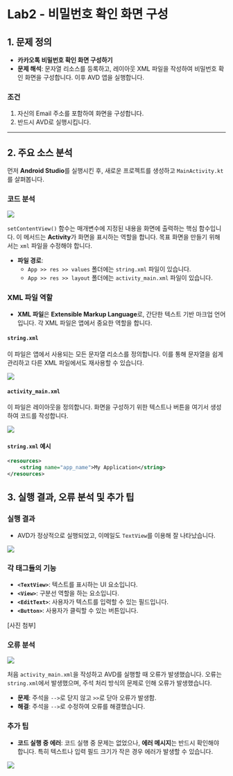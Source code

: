# Lab2 - 비밀번호 확인 화면 구성

## 1. 문제 정의

- **카카오톡 비밀번호 확인 화면 구성하기**
- **문제 해석**: 문자열 리소스를 등록하고, 레이아웃 XML 파일을 작성하여 비밀번호 확인 화면을 구성합니다. 이후 AVD 앱을 실행합니다.

### 조건
1. 자신의 Email 주소를 포함하여 화면을 구성합니다.
2. 반드시 AVD로 실행시킵니다.

---

## 2. 주요 소스 분석

먼저 **Android Studio**를 실행시킨 후, 새로운 프로젝트를 생성하고 `MainActivity.kt`를 살펴봅니다.

### 코드 분석

![](https://velog.velcdn.com/images/bluepaper14/post/a829aba2-2bed-4b3f-b419-e52a365cde64/image.png)

`setContentView()` 함수는 매개변수에 지정된 내용을 화면에 출력하는 핵심 함수입니다. 이 메서드는 **Activity**가 화면을 표시하는 역할을 합니다. 목표 화면을 만들기 위해서는 `xml` 파일을 수정해야 합니다.

- **파일 경로**:
  - `App >> res >> values` 폴더에는 `string.xml` 파일이 있습니다.
  - `App >> res >> layout` 폴더에는 `activity_main.xml` 파일이 있습니다.

### XML 파일 역할
- **XML 파일**은 **Extensible Markup Language**로, 간단한 텍스트 기반 마크업 언어입니다. 각 XML 파일은 앱에서 중요한 역할을 합니다.

#### `string.xml`
이 파일은 앱에서 사용되는 모든 문자열 리소스를 정의합니다. 이를 통해 문자열을 쉽게 관리하고 다른 XML 파일에서도 재사용할 수 있습니다.

![](https://velog.velcdn.com/images/bluepaper14/post/e3477d09-1952-4fc9-bd65-7dd101d768f8/image.png)




#### `activity_main.xml`
이 파일은 레이아웃을 정의합니다. 화면을 구성하기 위한 텍스트나 버튼을 여기서 생성하여 코드를 작성합니다.

![](https://velog.velcdn.com/images/bluepaper14/post/a045d7a0-d94a-4257-8e73-94b7cfce6051/image.png)

#### `string.xml` 예시

```xml
<resources>
    <string name="app_name">My Application</string>
</resources>

```

## 3. 실행 결과, 오류 분석 및 추가 팁

### 실행 결과
- AVD가 정상적으로 실행되었고, 이메일도 `TextView`를 이용해 잘 나타났습니다.

![](https://velog.velcdn.com/images/bluepaper14/post/ad74f042-7f4f-4783-b8a7-ffeaee9115bc/image.png)

### 각 태그들의 기능
- **`<TextView>`**: 텍스트를 표시하는 UI 요소입니다.
- **`<View>`**: 구분선 역할을 하는 요소입니다.
- **`<EditText>`**: 사용자가 텍스트를 입력할 수 있는 필드입니다.
- **`<Button>`**: 사용자가 클릭할 수 있는 버튼입니다.

[사진 첨부]

### 오류 분석

![](https://velog.velcdn.com/images/bluepaper14/post/a45735fb-32a5-47d0-9069-9000ba2173af/image.png)

처음 `activity_main.xml`을 작성하고 AVD를 실행할 때 오류가 발생했습니다. 오류는 `string.xml`에서 발생했으며, 주석 처리 방식의 문제로 인해 오류가 발생했습니다.

- **문제**: 주석을 `-->`로 닫지 않고 `>>`로 닫아 오류가 발생함.
- **해결**: 주석을 `-->`로 수정하여 오류를 해결했습니다.

### 추가 팁
- **코드 실행 중 에러**: 코드 실행 중 문제는 없었으나, **에러 메시지**는 반드시 확인해야 합니다. 특히 텍스트나 입력 필드 크기가 작은 경우 에러가 발생할 수 있습니다.

![](https://velog.velcdn.com/images/bluepaper14/post/e4f5ca75-f569-4833-ba65-e07e2f320204/image.png)
